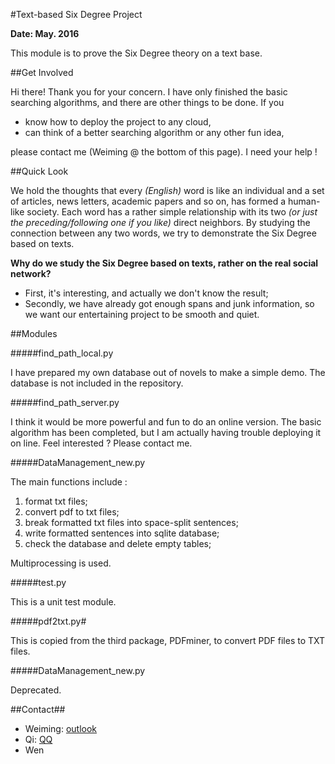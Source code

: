 #Text-based Six Degree Project

**Date: May. 2016**

This module is to prove the Six Degree theory on a text base.

##Get Involved

Hi there! Thank you for your concern. I have only finished the basic searching algorithms, and there are other things to be done. If you
- know how to deploy the project to any cloud,
- can think of a better searching algorithm or any other fun idea,

please contact me (Weiming @ the bottom of this page). I need your help !

##Quick Look

We hold the thoughts that every *(English)* word is like an individual and a set of articles, news letters, academic papers and so on, has formed a human-like society. Each word has a rather simple relationship with its two *(or just the preceding/following one if you like)* direct neighbors. By studying the connection between any two words, we try to demonstrate the Six Degree based on texts.

**Why do we study the Six Degree based on texts, rather on the real social network?**
- First, it's interesting, and actually we don't know the result;
- Secondly, we have already got enough spans and junk information, so we want our entertaining project to be smooth and quiet.

##Modules

#####find_path_local.py

I have prepared my own database out of novels to make a simple demo. The database is not included in the repository.

#####find_path_server.py

I think it would be more powerful and fun to do an online version. The basic algorithm has been completed, but I am actually having trouble deploying it on line. Feel interested ? Please contact me.

#####DataManagement_new.py

The main functions include :
1. format txt files;
2. convert pdf to txt files;
3. break formatted txt files into space-split sentences;
4. write formatted sentences into sqlite database;
5. check the database and delete empty tables;

Multiprocessing is used.

#####test.py

This is a unit test module.

#####pdf2txt.py#

This is copied from the third package, PDFminer, to convert PDF files to TXT files.

#####DataManagement_new.py

Deprecated.

##Contact##

- Weiming: [outlook](cosmos.weiming@outlook.com)
- Qi: [QQ](568817879@qq.com)
- Wen
